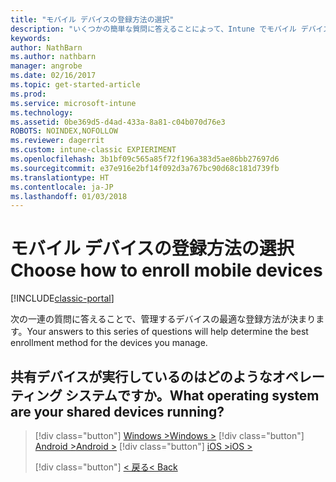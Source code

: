 ```yaml
---
title: "モバイル デバイスの登録方法の選択"
description: "いくつかの簡単な質問に答えることによって、Intune でモバイル デバイスを登録する方法を決定する"
keywords: 
author: NathBarn
ms.author: nathbarn
manager: angrobe
ms.date: 02/16/2017
ms.topic: get-started-article
ms.prod: 
ms.service: microsoft-intune
ms.technology: 
ms.assetid: 0be369d5-d4ad-433a-8a81-c04b070d76e3
ROBOTS: NOINDEX,NOFOLLOW
ms.reviewer: dagerrit
ms.custom: intune-classic EXPIERIMENT
ms.openlocfilehash: 3b1bf09c565a85f72f196a383d5ae86bb27697d6
ms.sourcegitcommit: e37e916e2bf14f092d3a767bc90d68c181d739fb
ms.translationtype: HT
ms.contentlocale: ja-JP
ms.lasthandoff: 01/03/2018
---
```

# <a name="choose-how-to-enroll-mobile-devices"></a><span data-ttu-id="e2418-103">モバイル デバイスの登録方法の選択</span><span class="sxs-lookup"><span data-stu-id="e2418-103">Choose how to enroll mobile devices</span></span>

[!INCLUDE[classic-portal](../includes/classic-portal.md)]

<span data-ttu-id="e2418-104">次の一連の質問に答えることで、管理するデバイスの最適な登録方法が決まります。</span><span class="sxs-lookup"><span data-stu-id="e2418-104">Your answers to this series of questions will help determine the best enrollment method for the devices you manage.</span></span>

## <a name="what-operating-system-are-your-shared-devices-running"></a><span data-ttu-id="e2418-105">**共有デバイスが実行しているのはどのようなオペレーティング システムですか。**</span><span class="sxs-lookup"><span data-stu-id="e2418-105">**What operating system are your shared devices running?**</span></span>

> [!div class="button"]
> [<span data-ttu-id="e2418-106">Windows ></span><span class="sxs-lookup"><span data-stu-id="e2418-106">Windows ></span></span>](/intune-classic/deploy-use/enroll-corporate-owned-devices-with-the-device-enrollment-manager-in-microsoft-intune)
> [!div class="button"]
> [<span data-ttu-id="e2418-107">Android ></span><span class="sxs-lookup"><span data-stu-id="e2418-107">Android ></span></span>](/intune-classic/deploy-use/enroll-corporate-owned-devices-with-the-device-enrollment-manager-in-microsoft-intune)
> [!div class="button"]
> [<span data-ttu-id="e2418-108">iOS ></span><span class="sxs-lookup"><span data-stu-id="e2418-108">iOS ></span></span>](choose-how-to-enroll-devices5.md)
> 
> [!div class="button"]
> [<span data-ttu-id="e2418-109">< 戻る</span><span class="sxs-lookup"><span data-stu-id="e2418-109">< Back</span></span>](choose-how-to-enroll-devices3.md)
